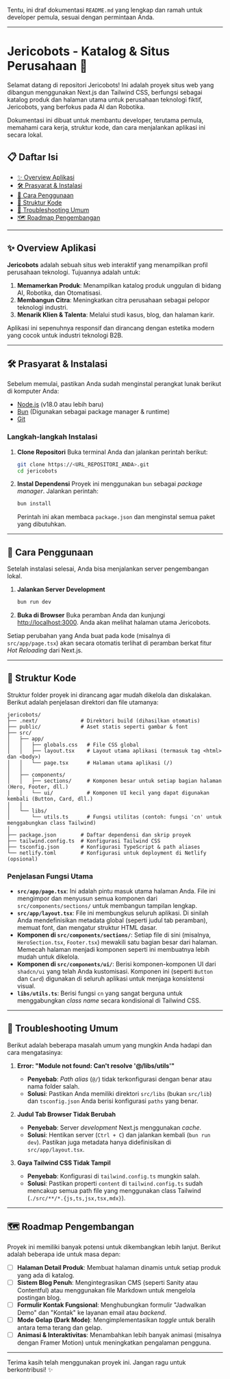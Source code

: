 Tentu, ini draf dokumentasi `README.md` yang lengkap dan ramah untuk developer pemula, sesuai dengan permintaan Anda.

-----

# Jericobots - Katalog & Situs Perusahaan 🤖

Selamat datang di repositori Jericobots\! Ini adalah proyek situs web yang dibangun menggunakan Next.js dan Tailwind CSS, berfungsi sebagai katalog produk dan halaman utama untuk perusahaan teknologi fiktif, Jericobots, yang berfokus pada AI dan Robotika.

Dokumentasi ini dibuat untuk membantu developer, terutama pemula, memahami cara kerja, struktur kode, dan cara menjalankan aplikasi ini secara lokal.

## 📋 Daftar Isi

  - [✨ Overview Aplikasi](https://www.google.com/search?q=%23-overview-aplikasi)
  - [🛠️ Prasyarat & Instalasi](https://www.google.com/search?q=%23%EF%B8%8F-prasyarat--instalasi)
  - [🚀 Cara Penggunaan](https://www.google.com/search?q=%23-cara-penggunaan)
  - [📂 Struktur Kode](https://www.google.com/search?q=%23-struktur-kode)
  - [🤔 Troubleshooting Umum](https://www.google.com/search?q=%23-troubleshooting-umum)
  - [🗺️ Roadmap Pengembangan](https://www.google.com/search?q=%23%EF%B8%8F-roadmap-pengembangan)

-----

## ✨ Overview Aplikasi

**Jericobots** adalah sebuah situs web interaktif yang menampilkan profil perusahaan teknologi. Tujuannya adalah untuk:

1.  **Memamerkan Produk**: Menampilkan katalog produk unggulan di bidang AI, Robotika, dan Otomatisasi.
2.  **Membangun Citra**: Meningkatkan citra perusahaan sebagai pelopor teknologi industri.
3.  **Menarik Klien & Talenta**: Melalui studi kasus, blog, dan halaman karir.

Aplikasi ini sepenuhnya responsif dan dirancang dengan estetika modern yang cocok untuk industri teknologi B2B.

-----

## 🛠️ Prasyarat & Instalasi

Sebelum memulai, pastikan Anda sudah menginstal perangkat lunak berikut di komputer Anda:

  * [Node.js](https://nodejs.org/) (v18.0 atau lebih baru)
  * [Bun](https://bun.sh/) (Digunakan sebagai package manager & runtime)
  * [Git](https://git-scm.com/)

### Langkah-langkah Instalasi

1.  **Clone Repositori**
    Buka terminal Anda dan jalankan perintah berikut:

    ```bash
    git clone https://<URL_REPOSITORI_ANDA>.git
    cd jericobots
    ```

2.  **Instal Dependensi**
    Proyek ini menggunakan `bun` sebagai *package manager*. Jalankan perintah:

    ```bash
    bun install
    ```

    Perintah ini akan membaca `package.json` dan menginstal semua paket yang dibutuhkan.

-----

## 🚀 Cara Penggunaan

Setelah instalasi selesai, Anda bisa menjalankan server pengembangan lokal.

1.  **Jalankan Server Development**

    ```bash
    bun run dev
    ```

2.  **Buka di Browser**
    Buka peramban Anda dan kunjungi [http://localhost:3000](https://www.google.com/search?q=http://localhost:3000). Anda akan melihat halaman utama Jericobots.

Setiap perubahan yang Anda buat pada kode (misalnya di `src/app/page.tsx`) akan secara otomatis terlihat di peramban berkat fitur *Hot Reloading* dari Next.js.

-----

## 📂 Struktur Kode

Struktur folder proyek ini dirancang agar mudah dikelola dan diskalakan. Berikut adalah penjelasan direktori dan file utamanya:

```
jericobots/
├── .next/              # Direktori build (dihasilkan otomatis)
├── public/             # Aset statis seperti gambar & font
├── src/
│   ├── app/
│   │   ├── globals.css   # File CSS global
│   │   ├── layout.tsx    # Layout utama aplikasi (termasuk tag <html> dan <body>)
│   │   └── page.tsx      # Halaman utama aplikasi (/)
│   │
│   ├── components/
│   │   ├── sections/     # Komponen besar untuk setiap bagian halaman (Hero, Footer, dll.)
│   │   └── ui/           # Komponen UI kecil yang dapat digunakan kembali (Button, Card, dll.)
│   │
│   └── libs/
│       └── utils.ts      # Fungsi utilitas (contoh: fungsi 'cn' untuk menggabungkan class Tailwind)
│
├── package.json        # Daftar dependensi dan skrip proyek
├── tailwind.config.ts  # Konfigurasi Tailwind CSS
├── tsconfig.json       # Konfigurasi TypeScript & path aliases
└── netlify.toml        # Konfigurasi untuk deployment di Netlify (opsional)
```

### Penjelasan Fungsi Utama

  * **`src/app/page.tsx`**: Ini adalah pintu masuk utama halaman Anda. File ini mengimpor dan menyusun semua komponen dari `src/components/sections/` untuk membangun tampilan lengkap.
  * **`src/app/layout.tsx`**: File ini membungkus seluruh aplikasi. Di sinilah Anda mendefinisikan metadata global (seperti judul tab peramban), memuat font, dan mengatur struktur HTML dasar.
  * **Komponen di `src/components/sections/`**: Setiap file di sini (misalnya, `HeroSection.tsx`, `Footer.tsx`) mewakili satu bagian besar dari halaman. Memecah halaman menjadi komponen seperti ini membuatnya lebih mudah untuk dikelola.
  * **Komponen di `src/components/ui/`**: Berisi komponen-komponen UI dari `shadcn/ui` yang telah Anda kustomisasi. Komponen ini (seperti `Button` dan `Card`) digunakan di seluruh aplikasi untuk menjaga konsistensi visual.
  * **`libs/utils.ts`**: Berisi fungsi `cn` yang sangat berguna untuk menggabungkan *class name* secara kondisional di Tailwind CSS.

-----

## 🤔 Troubleshooting Umum

Berikut adalah beberapa masalah umum yang mungkin Anda hadapi dan cara mengatasinya:

1.  **Error: "Module not found: Can't resolve '@/libs/utils'"**

      * **Penyebab**: *Path alias* (`@/`) tidak terkonfigurasi dengan benar atau nama folder salah.
      * **Solusi**: Pastikan Anda memiliki direktori `src/libs` (bukan `src/lib`) dan `tsconfig.json` Anda berisi konfigurasi `paths` yang benar.

2.  **Judul Tab Browser Tidak Berubah**

      * **Penyebab**: Server *development* Next.js menggunakan *cache*.
      * **Solusi**: Hentikan server (`Ctrl + C`) dan jalankan kembali (`bun run dev`). Pastikan juga metadata hanya didefinisikan di `src/app/layout.tsx`.

3.  **Gaya Tailwind CSS Tidak Tampil**

      * **Penyebab**: Konfigurasi di `tailwind.config.ts` mungkin salah.
      * **Solusi**: Pastikan properti `content` di `tailwind.config.ts` sudah mencakup semua path file yang menggunakan class Tailwind (`./src/**/*.{js,ts,jsx,tsx,mdx}`).

-----

## 🗺️ Roadmap Pengembangan

Proyek ini memiliki banyak potensi untuk dikembangkan lebih lanjut. Berikut adalah beberapa ide untuk masa depan:

  * [ ] **Halaman Detail Produk**: Membuat halaman dinamis untuk setiap produk yang ada di katalog.
  * [ ] **Sistem Blog Penuh**: Mengintegrasikan CMS (seperti Sanity atau Contentful) atau menggunakan file Markdown untuk mengelola postingan blog.
  * [ ] **Formulir Kontak Fungsional**: Menghubungkan formulir "Jadwalkan Demo" dan "Kontak" ke layanan email atau *backend*.
  * [ ] **Mode Gelap (Dark Mode)**: Mengimplementasikan *toggle* untuk beralih antara tema terang dan gelap.
  * [ ] **Animasi & Interaktivitas**: Menambahkan lebih banyak animasi (misalnya dengan Framer Motion) untuk meningkatkan pengalaman pengguna.

-----

Terima kasih telah menggunakan proyek ini. Jangan ragu untuk berkontribusi\! ✨
